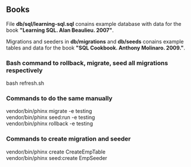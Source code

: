 ## Books
File **db/sql/learning-sql.sql** conains example database with data for the book **"Learning SQL. Alan Beaulieu. 2007"**.  
  
Migrations and seeders in **db/migrations** and **db/seeds** conains example tables and data for the book **"SQL
Cookbook. Anthony Molinaro. 2009."**.  
  
### Bash command to rollback, migrate, seed all migrations respectively
bash refresh.sh  

### Commands to do the same manually
vendor/bin/phinx migrate -e testing  
vendor/bin/phinx seed:run -e testing  
vendor/bin/phinx rollback -e testing  

### Commands to create migration and seeder
vendor/bin/phinx create CreateEmpTable  
vendor/bin/phinx seed:create EmpSeeder  


